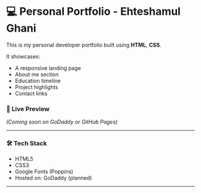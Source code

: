 # 💻 Personal Portfolio - Ehteshamul Ghani

This is my personal developer portfolio built using **HTML**, **CSS**.

It showcases:
- A responsive landing page
- About me section
- Education timeline
- Project highlights
- Contact links

### 🚀 Live Preview
*(Coming soon on GoDaddy or GitHub Pages)*

---

### 🛠️ Tech Stack
- HTML5
- CSS3
- Google Fonts (Poppins)
- Hosted on: GoDaddy (planned)

---
